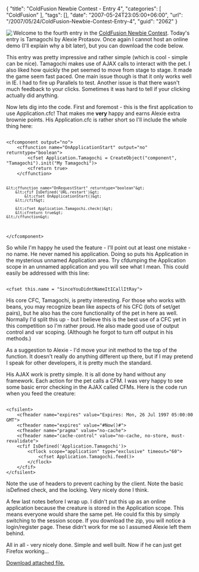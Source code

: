 {
	"title": "ColdFusion Newbie Contest - Entry 4",
	"categories": [
		"ColdFusion"
	],
	"tags": [],
	"date": "2007-05-24T23:05:00+06:00",
	"url": "/2007/05/24/ColdFusion-Newbie-Contest-Entry-4",
	"guid": "2062"
}

<img src="http://ray.camdenfamily.com/images/tamagochi.png" align="left">

Welcome to the fourth entry in the <a href="http://ray.camdenfamily.com/index.cfm/2007/4/16/ColdFusion-Newbie-Contest-Announced--Monster-Maker">ColdFusion Newbie Contest</a>. Today's entry is Tamagochi by Alexie Protasov. Once again I cannot host an online demo (I'll explain why a bit later), but you can download the code below.

This entry was pretty impressive and rather simple (which is cool - simple can be nice). Tamagochi makes use of AJAX calls to interact with the pet. I also liked how quickly the pet seemed to move from stage to stage. It made the game seem fast paced. One main issue though is that it only works well in IE. I had to fire up Parallels to test. Another issue is that there wasn't much feedback to your clicks. Sometimes it was hard to tell if your clicking actually did anything.

Now lets dig into the code. First and foremost - this is the first application to use Application.cfc! That makes me <b>very</b> happy and earns Alexie extra brownie points. His Application.cfc is rather short so I'll include the whole thing here:
<!--more-->
<code>
&lt;cfcomponent output="no"&gt;
	&lt;cffunction name="OnApplicationStart" output="no" returntype="boolean"&gt;
		&lt;cfset Application.Tamagochi = CreateObject("component", "Tamagochi").init("My Tamagochi")&gt;
		&lt;cfreturn true&gt;
	&lt;/cffunction&gt;
	
	&lt;cffunction name="OnRequestStart" returntype="boolean"&gt;
		&lt;cfif IsDefined('URL.restart')&gt;
			&lt;cfset OnApplicationStart()&gt;
		&lt;/cfif&gt;
		
		&lt;cfset Application.Tamagochi.check()&gt;
		&lt;cfreturn true&gt;
	&lt;/cffunction&gt;
	
&lt;/cfcomponent&gt;
</code>

So while I'm happy he used the feature - I'll point out at least one mistake - no name. He never named his application.  Doing so puts his Application in the mysterious unnamed Application area. Try cfdumping the Application scope in an unnamed application and you will see what I mean. This could easily be addressed with this line:

<code>
&lt;cfset this.name = "SinceYouDidntNameItICallItRay"&gt;
</code>

His core CFC, Tamagochi, is pretty interesting. For those who works with beans, you may recognize bean like aspects of his CFC (lots of set/get pairs), but he also has the core functionality of the pet in here as well. Normally I'd split this up - but I believe this is the best use of a CFC yet in this competition so I'm rather proud. He also made good use of output control and var scoping. (Although he forgot to turn off output in his methods.)

As a suggestion to Alexie - I'd move your init method to the top of the function. It doesn't really do anything different up there, but if I may pretend I speak for other developers, it is pretty much the standard. 

His AJAX work is pretty simple. It is all done by hand without any framework. Each action for the pet calls a CFM. I was very happy to see some basic error checking in the AJAX called CFMs. Here is the code run when you feed the creature:

<code>
&lt;cfsilent&gt;
	&lt;cfheader name="expires" value="Expires: Mon, 26 Jul 1997 05:00:00 GMT"&gt;
    &lt;cfheader name="expires" value="#Now()#"&gt; 
    &lt;cfheader name="pragma" value="no-cache"&gt; 
    &lt;cfheader name="cache-control" value="no-cache, no-store, must-revalidate"&gt;
    &lt;cfif IsDefined('Application.Tamagochi')&gt;
    	&lt;cflock scope="application" type="exclusive" timeout="60"&gt;
        	&lt;cfset Application.Tamagochi.feed()&gt;
        &lt;/cflock&gt;
    &lt;/cfif&gt;
&lt;/cfsilent&gt;
</code>

Note the use of headers to prevent caching by the client. Note the basic isDefined check, and the locking. Very nicely done I think.

A few last notes before I wrap up. I didn't put this up as an online application because the creature is stored in the Application scope. This means everyone would share the same pet. He could fix this by simply switching to the session scope. If you download the zip, you will notice a login/register page. These didn't work for me so I assumed Alexie left them behind. 

All in all - very nicely done. Simple and well built. Now if he can just get Firefox working...<p><a href='enclosures/D%3A%5Cwebsites%5Cdev%2Ecamdenfamily%2Ecom%5Cenclosures%2FTamagochi%2Erar'>Download attached file.</a></p>